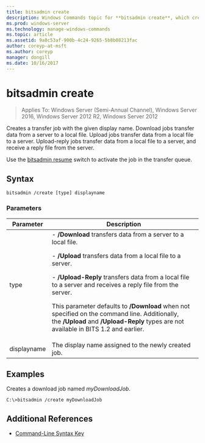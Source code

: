 ```yaml
---
title: bitsadmin create
description: Windows Commands topic for **bitsadmin create**, which creates a transfer job with the given display name.
ms.prod: windows-server
ms.technology: manage-windows-commands
ms.topic: article
ms.assetid: 9a8c53af-900b-4c24-9265-5b8b08213fac
author: coreyp-at-msft
ms.author: coreyp
manager: dongill
ms.date: 10/16/2017
---
```

# bitsadmin create

>Applies To: Windows Server (Semi-Annual Channel), Windows Server 2016, Windows Server 2012 R2, Windows Server 2012

Creates a transfer job with the given display name. Download jobs transfer data from a server to a local file. Upload jobs transfer data from a local file to a server. Upload-reply jobs transfer data from a local file to a server, and receive a reply file from the server.

Use the [bitsadmin resume](bitsadmin-resume.md) switch to activate the job in the transfer queue.

## Syntax

```
bitsadmin /create [type] displayname
```

### Parameters

| Parameter | Description |
| ------- | -------- |
| type | - **/Download** transfers data from a server to a local file.<p>- **/Upload** transfers data from a local file to a server.<p>- **/Upload-Reply** transfers data from a local file to a server and receives a reply file from the server.<p>This parameter defaults to **/Download** when not specified on the command line. Additionally, the **/Upload** and **/Upload-Reply** types are not available in BITS 1.2 and earlier. |
| displayname | The display name assigned to the newly created job. |

## <a name=BKMK_examples></a>Examples

Creates a download job named *myDownloadJob*.

```
C:\>bitsadmin /create myDownloadJob
```

## Additional References

- [Command-Line Syntax Key](command-line-syntax-key.md)
